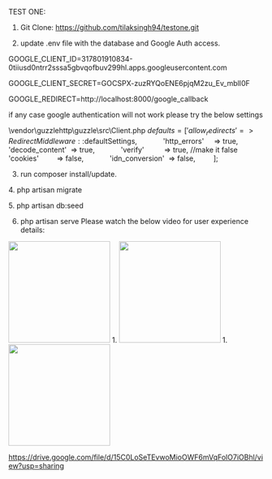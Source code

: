 TEST ONE:

1. Git Clone: https://github.com/tilaksingh94/testone.git

2. update .env file with the database and Google Auth access.

GOOGLE_CLIENT_ID=317801910834-0tiiusd0ntrr2sssa5gbvqofbuv299hl.apps.googleusercontent.com

GOOGLE_CLIENT_SECRET=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

GOOGLE_REDIRECT=http://localhost:8000/google_callback

if any case google authentication will not work please try the below settings

\vendor\guzzlehttp\guzzle\src\Client.php
$defaults = [
            'allow_redirects' => RedirectMiddleware::$defaultSettings,
            'http_errors'     => true,
            'decode_content'  => true,
            'verify'          => true, //make it false
            'cookies'         => false,
            'idn_conversion'  => false,
        ];

3. run composer install/update.

4. php artisan migrate

5. php artisan db:seed

6. php artisan serve
Please watch the below video for user experience details: 

<img src="https://drive.google.com/file/d/1gNsdN8gihYPWRwIdRKXwXAOd-ZlRzCh-/view?usp=sharing" width="200px">
1. <img src="https://drive.google.com/file/d/1-BEz_3P39fBB-ruIQ8nphkPLTi9h-a34/view?usp=sharing" width="200px">
1. <img src="https://drive.google.com/file/d/15sicWjnhAXYxLyedXFZ4l4s1EZ3UZgfO/view?usp=sharing" width="200px">

https://drive.google.com/file/d/15C0LoSeTEvwoMioOWF6mVqFolO7iOBhl/view?usp=sharing